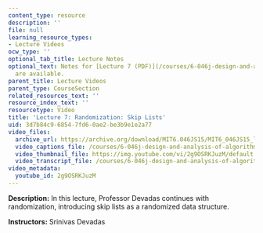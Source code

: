 ```yaml
---
content_type: resource
description: ''
file: null
learning_resource_types:
- Lecture Videos
ocw_type: ''
optional_tab_title: Lecture Notes
optional_text: Notes for [Lecture 7 (PDF)](/courses/6-046j-design-and-analysis-of-algorithms-spring-2015/resources/mit6_046js15_lec07)
  are available.
parent_title: Lecture Videos
parent_type: CourseSection
related_resources_text: ''
resource_index_text: ''
resourcetype: Video
title: 'Lecture 7: Randomization: Skip Lists'
uid: 3d7b84c9-6854-7fd6-0ae2-be3b9e1e2a77
video_files:
  archive_url: https://archive.org/download/MIT6.046JS15/MIT6_046JS15_lec07_300k.mp4
  video_captions_file: /courses/6-046j-design-and-analysis-of-algorithms-spring-2015/01c8b880aadb5990989b8d9457bd8dd4_2g9OSRKJuzM.vtt
  video_thumbnail_file: https://img.youtube.com/vi/2g9OSRKJuzM/default.jpg
  video_transcript_file: /courses/6-046j-design-and-analysis-of-algorithms-spring-2015/e8890a718506914d50ebd3dbc444222d_2g9OSRKJuzM.pdf
video_metadata:
  youtube_id: 2g9OSRKJuzM
---
```


**Description:** In this lecture, Professor Devadas continues with randomization, introducing skip lists as a randomized data structure.

**Instructors:** Srinivas Devadas